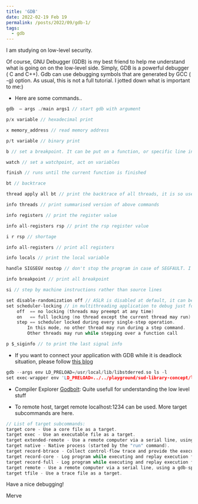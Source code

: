 ```yaml
---
title: 'GDB'
date: 2022-02-19 Feb 19
permalink: /posts/2022/09/gdb-1/
tags:
  - gdb
---
```


I am studying on low-level security.

Of course, GNU Debugger (GDB) is my best friend to help me understand what is going on on the low-level side. Simply, GDB is a powerful debugger ( C and C++). Gdb can use debugging symbols that are generated by GCC ( -g) option.
As usual, this is not a full tutorial. I jotted down what is important to me:)

* Here are some commands.. 

```c 
gdb  – args ./main args1 // start gdb with argument 

p/x variable // hexadecimal print 

x memory_address // read memory address

p/t variable // binary print 

b // set a breakpoint. It can be put on a function, or specific line in a file */ 

watch // set a watchpoint, act on variables

finish // runs until the current function is finished

bt // backtrace

thread apply all bt // print the backtrace of all threads, it is so useful to solve deadlock problem. 

info threads // print summarised version of above commands

info registers // print the register value

info all-registers rsp // print the rsp register value 

i r rsp // shortage 

info all-registers // print all registers

info locals // print the local variable 

handle SIGSEGV nostop // don't stop the program in case of SEGFAULT. I needed to handle SIGSEGV functions, but the gdb doesn't allow me. 

info breakpoint // print all breakpoint

si // step by machine instructions rather than source lines

set disable-randomization off // ASLR is disabled at default, it can be open with this command
set scheduler-locking // in multithreading application to debug just for one thread. 
    off  == no locking (threads may preempt at any time)
    on   == full locking (no thread except the current thread may run)
    step == scheduler locked during every single-step operation.
        In this mode, no other thread may run during a step command.
        Other threads may run while stepping over a function call

p $_siginfo // to print the last signal info
```

* If you want to connect your application with GDB while it is deadlock situation, please follow [this blog](https://ethanhao.github.io/c++11,/gdb,/multithread,/2017/03/03/Deadlock-detecting-using-GDB-Copy.html)

```c 
gdb --args env LD_PRELOAD=/usr/local/lib/libstderred.so ls -l
set exec-wrapper env 'LD_PRELOAD=../../playground/sud-library-concept/libsud.so'
```

* Compiler Explorer [Godbolt](https://godbolt.org/): Quite usefull for understanding the low level stuff 

* To remote host, target remote localhost:1234 can be used. More target subcommands are here. 
```c
// List of target subcommands:
target core - Use a core file as a target.
target exec - Use an executable file as a target.
target extended-remote - Use a remote computer via a serial line, using a gdb-specific protocol.
target native - Native process (started by the "run" command).
target record-btrace - Collect control-flow trace and provide the execution history.
target record-core - Log program while executing and replay execution from log.
target record-full - Log program while executing and replay execution from log.
target remote - Use a remote computer via a serial line, using a gdb-specific protocol.
target tfile - Use a trace file as a target.
```
Have a nice debugging! 

Merve






